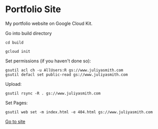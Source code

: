 # Portfolio Site

My portfolio website on Google Cloud Kit.

Go into build directory

    cd build

    gcloud init

Set permissions (if you haven't done so):

    gsutil acl ch -u AllUsers:R gs://www.juliyasmith.com
    gsutil defacl set public-read gs://www.juliyasmith.com

Upload:

    gsutil rsync -R . gs://www.juliyasmith.com

Set Pages:

    gsutil web set -m index.html -e 404.html gs://www.juliyasmith.com

[Go to site](http://www.juliyasmith.com)
